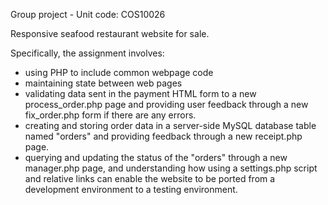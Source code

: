 Group project - Unit code: COS10026

Responsive seafood restaurant website for sale.

Specifically, the assignment involves:
- using PHP to include common webpage code
- maintaining state between web pages
- validating data sent in the payment HTML form to a new process_order.php page and providing user feedback through a new fix_order.php form if there are any errors.
- creating and storing order data in a server-side MySQL database table named "orders" and providing feedback through a new receipt.php page.
- querying and updating the status of the "orders" through a new manager.php page, and understanding how using a settings.php script and relative links can enable the website to be ported from a development environment to a testing environment.
